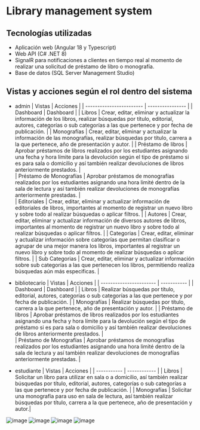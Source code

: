 # Library management system

## Tecnologías utilizadas
- Aplicación web (Angular 18 y Typescript)
- Web API (C# .NET 8)
- SignalR para notificaciones a clientes en tiempo real al momento de realizar una solicitud de préstamo de libro o monografía.
- Base de datos (SQL Server Management Studio)

## Vistas y acciones según el rol dentro del sistema

- admin
| Vistas                   | Acciones         |
| ------------------------ | ---------------- |
| Dashboard                | Dashboard | 
| Libros                   | Crear, editar, eliminar y actualizar la información de los libros, realizar búsquedas por título, editorial, autores, categorías o sub categorías a las que pertenece y por fecha de publicación.  |
| Monografías              | Crear, editar, eliminar y actualizar la información de las monografías, realizar búsquedas por título, carrera a la que pertenece, año de presentación y autor. |
| Préstamo de libros       | Aprobar préstamos de libros realizados por los estudiantes asignando una fecha y hora límite para la devolución según el tipo de préstamo si es para sala o domicilio y así también realizar devoluciones de libros anteriormente prestados. |            
| Préstamo de Monografías  | Aprobar préstamos de monografías realizados por los estudiantes asignando una hora limité dentro de la sala de lectura y así también realizar devoluciones de monografías anteriormente prestadas. |    
| Editoriales              | Crear, editar, eliminar y actualizar información de editoriales de libros, importantes al momento de registrar un nuevo libro y sobre todo al realizar búsquedas o aplicar filtros. |
| Autores                  | Crear, editar, eliminar y actualizar información de diversos autores de libros, importantes al momento de registrar un nuevo libro y sobre todo al realizar búsquedas o aplicar filtros. |
| Categorias               | Crear, editar, eliminar y actualizar información sobre categorías que permitan clasificar o agrupar de una mejor manera los libros, importantes al registrar un nuevo libro y sobre todo al momento de realizar búsquedas o aplicar filtros. |
| Sub Categorias           | Crear, editar, eliminar y actualizar información sobre sub categorías a las que pertenecen los libros, permitiendo realiza búsquedas aún más especificas. |

- bibliotecario
| Vistas                  | Acciones |
| ----------------------- | ----------- |
| Dashboard               | Dashboard |
| Libros                  | Realizar búsquedas por título, editorial, autores, categorías o sub categorías a las que pertenece y por fecha de publicación. |
| Monografías             | Realizar búsquedas por título, carrera a la que pertenece, año de presentación y autor. |
| Préstamo de libros      | Aprobar préstamos de libros realizados por los estudiantes asignando una fecha y hora límite para la devolución según el tipo de préstamo si es para sala o domicilio y así también realizar devoluciones de libros anteriormente prestados. |          
| Préstamo de Monografías | Aprobar préstamos de monografías realizados por los estudiantes asignando una hora limité dentro de la sala de lectura y así también realizar devoluciones de monografías anteriormente prestadas. |    

- estudiante
| Vistas      | Acciones |
| ----------- | ------------ |
| Libros      | Solicitar un libro para utilizar en sala o a domicilio, así también realizar búsquedas por título, editorial, autores, categorías o sub categorías a las que pertenece y por fecha de publicación. |
| Monografías | Solicitar una monografía para uso en sala de lectura, así también realizar búsquedas por título, carrera a la que pertenece, año de presentación y autor.|

![image](https://github.com/wong17/library-management-system/assets/64237085/7aebf9f9-63de-4a02-ae51-5af5af76e6e9)
![image](https://github.com/wong17/library-management-system/assets/64237085/f7a50a14-27e7-4790-8ea3-1e21e1922901)
![image](https://github.com/user-attachments/assets/17c03825-034b-48c1-a631-4c85181f7013)
![image](https://github.com/wong17/library-management-system/assets/64237085/73679c5f-c6cc-4cbb-bb60-25e277ed9b58)
